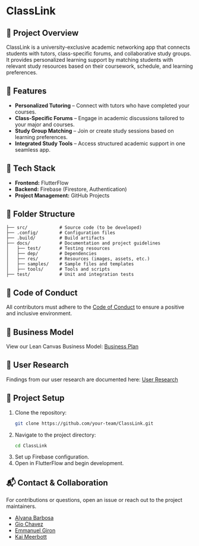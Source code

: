 # ClassLink

## 📌 Project Overview
ClassLink is a university-exclusive academic networking app that connects students with tutors, class-specific forums, and collaborative study groups. It provides personalized learning support by matching students with relevant study resources based on their coursework, schedule, and learning preferences.

## 🚀 Features
- **Personalized Tutoring** – Connect with tutors who have completed your courses.
- **Class-Specific Forums** – Engage in academic discussions tailored to your major and courses.
- **Study Group Matching** – Join or create study sessions based on learning preferences.
- **Integrated Study Tools** – Access structured academic support in one seamless app.

## 🔧 Tech Stack
- **Frontend:** FlutterFlow
- **Backend:** Firebase (Firestore, Authentication)
- **Project Management:** GitHub Projects

## 📂 Folder Structure
```
├── src/            # Source code (to be developed)
├── .config/        # Configuration files
├── .build/         # Build artifacts
├── docs/           # Documentation and project guidelines
│   ├── test/       # Testing resources
│   ├── dep/        # Dependencies
│   ├── res/        # Resources (images, assets, etc.)
│   ├── samples/    # Sample files and templates
│   ├── tools/      # Tools and scripts
├── test/           # Unit and integration tests
```

## 📜 Code of Conduct
All contributors must adhere to the [Code of Conduct](docs/CONDUCT.md) to ensure a positive and inclusive environment.

## 📌 Business Model
View our Lean Canvas Business Model: [Business Plan](docs/BUSINESSPLAN.md)

## 🎯 User Research
Findings from our user research are documented here: [User Research](docs/UserResearch.md)

## 🔄 Project Setup
1. Clone the repository:
   ```bash
   git clone https://github.com/your-team/ClassLink.git
   ```
2. Navigate to the project directory:
   ```bash
   cd ClassLink
   ```
3. Set up Firebase configuration.
4. Open in FlutterFlow and begin development.

## 📬 Contact & Collaboration
For contributions or questions, open an issue or reach out to the project maintainers.
- [Alyana Barbosa](alyana_barbosa@uri.edu)
- [Gio Chavez](giochavez@uri.edu)
- [Emmanuel Giron](emmanuel.giron@uri.edu)
- [Kai Meerbott](kmeerbott13@uri.edu)
